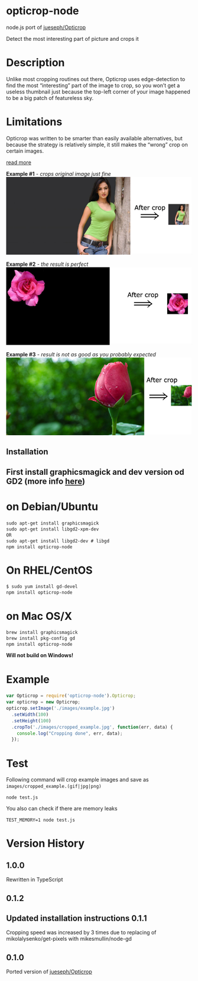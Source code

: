 opticrop-node
=============

node.js port of [jueseph/Opticrop](https://github.com/jueseph/Opticrop)

Detect the most interesting part of picture and crops it

# Description
Unlike most cropping routines out there, Opticrop uses edge-detection to find the most “interesting” part of the image to crop, so you won’t get a useless thumbnail just because the top-left corner of your image happened to be a big patch of featureless sky.

# Limitations
Opticrop was written to be smarter than easily available alternatives, but because the strategy is relatively simple, it still makes the “wrong” crop on certain images.

[read more](https://diauxicshift.wordpress.com/2010/06/21/opticrop-content-aware-cropping-with-php-and-imagemagick/)


**Example #1** - *crops original image just fine*
![example1](images/how_it_works_1.jpg)

**Example #2** - *the result is perfect*
![example2](images/how_it_works_2.jpg)

**Example #3**  - *result is not as good as you probably expected*
![example3](images/how_it_works_3.jpg)

## Installation
First install graphicsmagick and dev version od GD2 (more info [here](https://www.npmjs.com/package/node-gd))
-------------
# on Debian/Ubuntu
```
sudo apt-get install graphicsmagick
sudo apt-get install libgd2-xpm-dev
OR
sudo apt-get install libgd2-dev # libgd
npm install opticrop-node
```

# On RHEL/CentOS
```
$ sudo yum install gd-devel
npm install opticrop-node
```

# on Mac OS/X
```
brew install graphicsmagick
brew install pkg-config gd
npm install opticrop-node
```

**Will not build on Windows!**

# Example
```JavaScript
var Opticrop = require('opticrop-node').Opticrop;
var opticrop = new Opticrop;
opticrop.setImage('./images/example.jpg')
  .setWidth(100)
  .setHeight(100)
  .cropTo('./images/cropped_example.jpg', function(err, data) {
    console.log("Cropping done", err, data);
  });
```

# Test
Following command will crop example images and save as `images/cropped_example.(gif|jpg|png)`
```
node test.js
```

You also can check if there are memory leaks
```
TEST_MEMORY=1 node test.js
```

Version History
===============
1.0.0
-----
Rewritten in TypeScript

0.1.2
-----
Updated installation instructions
0.1.1
-----
Cropping speed was increased by 3 times due to replacing of mikolalysenko/get-pixels with mikesmullin/node-gd

0.1.0
-----
Ported version of [jueseph/Opticrop](https://github.com/jueseph/Opticrop)
